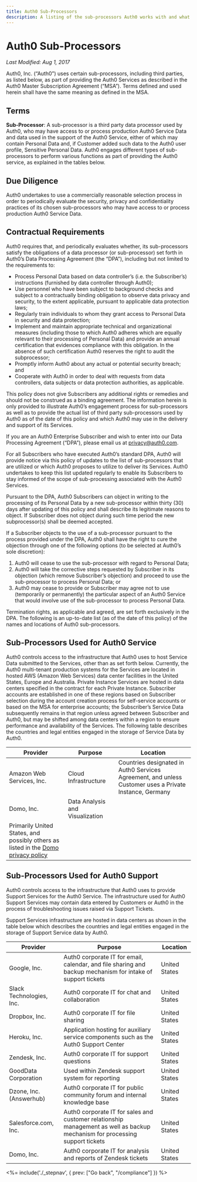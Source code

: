 ```yaml
---
title: Auth0 Sub-Processors
description: A listing of the sub-processors Auth0 works with and what they're used for
---
```

# Auth0 Sub-Processors

*Last Modified: Aug 1, 2017*

Auth0, Inc. (“Auth0”) uses certain sub-processors, including third parties, as listed below, as part of providing the Auth0 Services as described in the Auth0 Master Subscription Agreement (“MSA”). Terms defined and used herein shall have the same meaning as defined in the MSA.

## Terms

**Sub-Processor**: A sub-processor is a third party data processor used by Auth0, who may have access to or process production Auth0 Service Data and data used in the support of the Auth0 Service, either of which may contain Personal Data and, if Customer added such data to the Auth0 user profile, Sensitive Personal Data. Auth0 engages different types of sub-processors to perform various functions as part of providing the Auth0 service, as explained in the tables below. 

## Due Diligence

Auth0 undertakes to use a commercially reasonable selection process in order to periodically evaluate the security, privacy and confidentiality practices of its chosen sub-processors who may have access to or process production Auth0 Service Data.

## Contractual Requirements

Auth0 requires that, and periodically evaluates whether, its sub-processors satisfy the obligations of a data processor (or sub-processor) set forth in Auth0’s Data Processing Agreement (the “DPA”), including but not limited to the requirements to:

* Process Personal Data based on data controller’s (i.e. the Subscriber’s) instructions (furnished by data controller through Auth0);
* Use personnel who have been subject to background checks and subject to a contractually binding obligation to observe data privacy and security, to the extent applicable, pursuant to applicable data protection laws;
* Regularly train individuals to whom they grant access to Personal Data in security and data protection;
* Implement and maintain appropriate technical and organizational measures (including those to which Auth0 adheres which are equally relevant to their processing of Personal Data) and provide an annual certification that evidences compliance with this obligation. In the absence of such certification Auth0 reserves the right to audit the subprocessor;
* Promptly inform Auth0 about any actual or potential security breach; and
* Cooperate with Auth0 in order to deal with requests from data controllers, data subjects or data protection authorities, as applicable.

This policy does not give Subscribers any additional rights or remedies and should not be construed as a binding agreement. The information herein is only provided to illustrate Auth0’s engagement process for sub-processors as well as to provide the actual list of third party sub-processors used by Auth0 as of the date of this policy and which Auth0 may use in the delivery and support of its Services.

If you are an Auth0 Enterprise Subscriber and wish to enter into our Data Processing Agreement (“DPA”), please email us at privacy@auth0.com.

For all Subscribers who have executed Auth0’s standard DPA, Auth0 will provide notice via this policy of updates to the list of sub-processors that are utilized or which Auth0 proposes to utilize to deliver its Services. Auth0 undertakes to keep this list updated regularly to enable its Subscribers to stay informed of the scope of sub-processing associated with the Auth0 Services.

Pursuant to the DPA, Auth0 Subscribers can object in writing to the processing of its Personal Data by a new sub-processor within thirty (30) days after updating of this policy and shall describe its legitimate reasons to object. If Subscriber does not object during such time period the new subprocessor(s) shall be deemed accepted.

If a Subscriber objects to the use of a sub-processor pursuant to the process provided under the DPA, Auth0 shall have the right to cure the objection through one of the following options (to be selected at Auth0’s sole discretion):

1. Auth0 will cease to use the sub-processor with regard to Personal Data;
2. Auth0 will take the corrective steps requested by Subscriber in its objection (which remove Subscriber’s objection) and proceed to use the sub-processor to process Personal Data; or
3. Auth0 may cease to provide or Subscriber may agree not to use (temporarily or permanently) the particular aspect of an Auth0 Service that would involve use of the sub-processor to process Personal Data.

Termination rights, as applicable and agreed, are set forth exclusively in the DPA.
The following is an up-to-date list (as of the date of this policy) of the names and locations of Auth0 sub-processors.

## Sub-Processors Used for Auth0 Service

Auth0 controls access to the infrastructure that Auth0 uses to host Service Data submitted to the Services, other than as set forth below. Currently, the Auth0 multi-tenant production systems for the Services are located in hosted AWS (Amazon Web Services) data center facilities in the United States, Europe and Australia. Private Instance Services are hosted in data centers specified in the contract for each Private Instance. Subscriber accounts are established in one of these regions based on Subscriber selection during the account creation process for self-service accounts or based on the MSA for enterprise accounts; the Subscriber’s Service Data subsequently remains in that region unless agreed between Subscriber and Auth0, but may be shifted among data centers within a region to ensure performance and availability of the Services. The following table describes the countries and legal entities engaged in the storage of Service Data by Auth0.

| Provider | Purpose | Location |
| - | - | - |
| Amazon Web Services, Inc. | Cloud Infrastructure | Countries designated in Auth0 Services Agreement, and unless Customer uses a Private Instance, Germany |
| Domo, Inc. | Data Analysis and Visualization | 
Primarily United States, and possibly others as listed in the [Domo privacy policy](https://www.domo.com/company/privacy-policy) |

## Sub-Processors Used for Auth0 Support

Auth0 controls access to the infrastructure that Auth0 uses to provide Support Services for the Auth0 Service. The infrastructure used for Auth0 Support Services may contain data entered by Customers or Auth0 in the process of troubleshooting issues raised via Support Tickets.

Support Services infrastructure are hosted in data centers as shown in the table below which describes the countries and legal entities engaged in the storage of Support Service data by Auth0.

| Provider | Purpose | Location |
| - | - | - |
| Google, Inc. | Auth0 corporate IT for email, calendar, and file sharing and backup mechanism for intake of support tickets | United States |
| Slack Technologies, Inc. | Auth0 corporate IT for chat and collaboration | United States |
| Dropbox, Inc. | Auth0 corporate IT for file sharing | United States |
| Heroku, Inc. | Application hosting for auxiliary service components such as the Auth0 Support Center | United States |
| Zendesk, Inc. | Auth0 corporate IT for support questions | United States |
| GoodData Corporation | Used within Zendesk support system for reporting | United States |
| Dzone, Inc. (Answerhub) | Auth0 corporate IT for public community forum and internal knowledge base | United States |
| Salesforce.com, Inc. | Auth0 corporate IT for sales and customer relationship management as well as backup mechanism for processing support tickets | United States |
| Domo, Inc. | Auth0 corporate IT for analysis and reports of Zendesk tickets | United States |

<%= include('./_stepnav', {
 prev: ["Go back", "/compliance"]
}) %>
